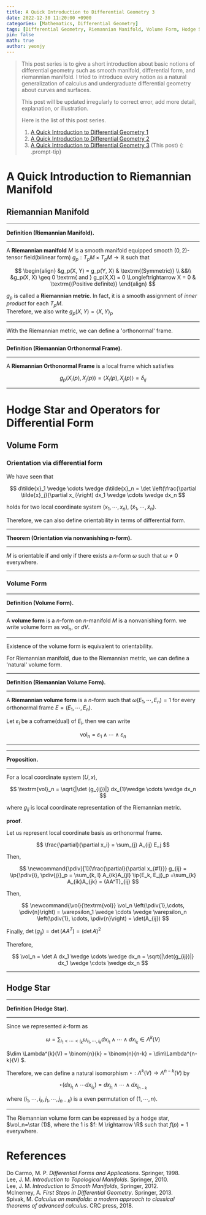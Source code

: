 ```yaml
---
title: A Quick Introduction to Differential Geometry 3
date: 2022-12-30 11:20:00 +0900
categories: [Mathematics, Differential Geometry]
tags: [Differential Geometry, Riemannian Manifold, Volume Form, Hodge Star]
pin: false
math: true
author: yeomjy
---
```


> This post series is to give a short introduction about basic notions of differential geometry such as smooth manifold, differential form, and riemannian manifold. I tried to introduce every notion as a natural generalization of calculus and undergraduate differential geometry about curves and surfaces.
>
> This post will be updated irregularly to correct error, add more detail, explanation, or illustration.
>
> Here is the list of this post series.
>
> 1. [A Quick Introduction to Differential Geometry 1](/blog/posts/diff-geo-1)
> 2. [A Quick Introduction to Differential Geometry 2](/blog/posts/diff-geo-2)
> 3. [A Quick Introduction to Differential Geometry 3](/blog/posts/diff-geo-3) (This post)
{: .prompt-tip}

# A Quick Introduction to Riemannian Manifold

## Riemannian Manifold

___
**Definition (Riemannian Manifold).**

___

A **Riemannian manifold** $M$ is a smooth manifold equipped smooth $(0,2)$-tensor field(bilinear form) $\renewcommand{\R}{\mathbb{R}}g_p : T_p M \times T_p M \rightarrow \R$ such that

$$
    \begin{align}
        &g_p(X, Y) = g_p(Y, X) & \textrm{(Symmetric)} \\
        &&\\
        &g_p(X, X) \geq 0 \textrm{ and } g_p(X,X) = 0 \Longleftrightarrow X = 0 & \textrm{(Positive definite)}
    \end{align}
$$

$g_p$ is called a **Riemannian metric**. In fact, it is a smooth assignment of *inner product* for each $T_p M$.  
Therefore, we also write $g_p(X,Y)=\left<X, Y\right>_p$

___

With the Riemannian metric, we can define a 'orthonormal' frame.

___
**Definition (Riemannian Orthonormal Frame).**

___

A **Riemannian Orthonormal Frame** is a local frame which satisfies

$$
\newcommand{\ip}[1]{\left< #1 \right>}
    g_p (X_i(p), X_j(p)) = \ip{X_i(p), X_j(p)}  = \delta_{ij}
$$

___

# Hodge Star and Operators for Differential Form

## Volume Form

### Orientation via differential form

We have seen that

$$
    d\tilde{x}_1 \wedge \cdots \wedge d\tilde{x}_n = \det \left(\frac{\partial \tilde{x}_j}{\partial x_i}\right) dx_1 \wedge \cdots \wedge dx_n
$$

holds for two local coordinate system $(x_1,\cdots, x_n), \; (\tilde{x}_1, \cdots, \tilde{x}_n)$.

Therefore, we can also define orientability in terms of differential form.

___

**Theorem (Orientation via nonvanishing $n$-form).**

___

$M$ is orientable if and only if there exists a $n$-form $\omega$ such that $\omega \neq 0$ everywhere.

___

### Volume Form

___

**Definition (Volume Form).**

___

A **volume form** is a $n$-form on $n$-manifold $M$ is a nonvanishing form. we write volume form as $\textrm{vol}_n$, or $dV$.

___

Existence of the volume form is equivalent to orientability.

For Riemannian manifold, due to the Riemannian metric, we can define a 'natural' volume form.

___
**Definition (Riemannian Volume Form).**

___

A **Riemannian volume form** is a $n$-form such that $\omega(E_1, \cdots, E_n) = 1$ for every orthonormal frame $E=(E_1,\cdots, E_n)$.

Let $\varepsilon_i$ be a coframe(dual) of $E_i$, then we can write

$$
    \textrm{vol}_n = \varepsilon_1 \wedge \cdots \wedge \varepsilon_n
$$

___

___
**Proposition.**

___

For a local coordinate system $(U, x)$,

$$
    \textrm{vol}_n = \sqrt{|\det (g_{ij})|} dx_{1}\wedge \cdots \wedge dx_n
$$

where $g_{ij}$ is local coordinate representation of the Riemannian metric.

**proof**.

Let us represent local coordinate basis as orthonormal frame.

$$
    \frac{\partial}{\partial x_i} = \sum_{j} A_{ij} E_j
$$

Then,

$$
\newcommand{\pdiv}[1]{\frac{\partial}{\partial x_{#1}}}
    g_{ij} = \ip{\pdiv{i}, \pdiv{j}}_p = \sum_{k, l} A_{ik}A_{jl} \ip{E_k, E_j}_p =\sum_{k} A_{ik}A_{jk} = (AA^T)_{ij}
$$

Then,

$$
    \newcommand{\vol}{\textrm{vol}}
    \vol_n \left(\pdiv{1},\cdots, \pdiv{n}\right) = \varepsilon_1 \wedge \cdots \wedge \varepsilon_n \left(\pdiv{1}, \cdots, \pdiv{n}\right) = \det(A_{ij})
$$

Finally, $\det (g_{ij}) = \det(AA^T) = (\det A)^2$

Therefore,

$$
    \vol_n = \det A dx_1 \wedge \cdots \wedge dx_n = \sqrt{|\det(g_{ij})|} dx_1 \wedge \cdots \wedge dx_n
$$

___

## Hodge Star

___
**Definition (Hodge Star).**

___

Since we represented $k$-form as

$$
    \omega = \sum_{i_1 < \cdots < i_{k}} \omega_{i_1, \cdots, i_k} dx_{i_1} \wedge \cdots \wedge dx_{i_k} \in \Lambda^{k}(V)
$$

$\dim \Lambda^{k}(V) = \binom{n}{k} = \binom{n}{n-k} = \dim\Lambda^{n-k}(V) $.

Therefore, we can define a natural isomorphism  $\star:\Lambda^{k}(V)\rightarrow\Lambda^{n-k}(V)$ by

$$
    \star(dx_{i_1} \wedge \cdots dx_{i_k}) = dx_{j_1} \wedge \cdots \wedge dx_{j_{n-k}}
$$

where $(i_1,\cdots, i_k, j_1, \cdots, j_{n-k})$ is a even permutation of $(1, \cdots, n)$.

___

The Riemannian volume form can be expressed by a hodge star, $\vol_n=\star (1)$, where the
1 is $f: M \rightarrow \R$ such that $f(p) = 1$ everywhere.

# References

Do Carmo, M. P. *Differential Forms and Applications*. Springer, 1998.  
Lee, J. M. *Introduction to Topological Manifolds*. Springer, 2010.  
Lee, J. M. *Introduction to Smooth Manifolds*, Springer, 2012.  
McInerney, A. *First Steps in Differential Geometry*. Springer, 2013.  
Spivak, M. *Calculus on manifolds: a modern approach to classical theorems of advanced calculus*. CRC press, 2018.
